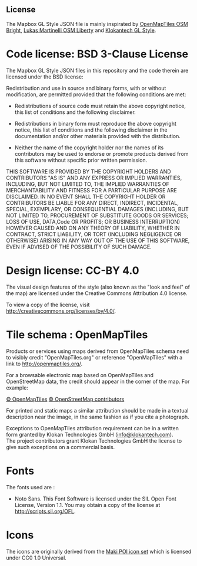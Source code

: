 ## License

The Mapbox GL Style JSON file is mainly inspirated by [OpenMapTiles OSM Bright](https://github.com/openmaptiles/osm-bright-gl-style), [Lukas Martinelli OSM Liberty](https://github.com/lukasmartinelli/osm-liberty/) and [Klokantech GL Style](https://github.com/openmaptiles/klokantech-3d-gl-style/).

# Code license: BSD 3-Clause License
The Mapbox GL Style JSON files in this repository and the code therein are licensed under the BSD license:

Redistribution and use in source and binary forms, with or without
modification, are permitted provided that the following conditions are met:

* Redistributions of source code must retain the above copyright notice, this
  list of conditions and the following disclaimer.

* Redistributions in binary form must reproduce the above copyright notice,
  this list of conditions and the following disclaimer in the documentation
  and/or other materials provided with the distribution.

* Neither the name of the copyright holder nor the names of its
  contributors may be used to endorse or promote products derived from
  this software without specific prior written permission.

THIS SOFTWARE IS PROVIDED BY THE COPYRIGHT HOLDERS AND CONTRIBUTORS "AS IS"
AND ANY EXPRESS OR IMPLIED WARRANTIES, INCLUDING, BUT NOT LIMITED TO, THE
IMPLIED WARRANTIES OF MERCHANTABILITY AND FITNESS FOR A PARTICULAR PURPOSE ARE
DISCLAIMED. IN NO EVENT SHALL THE COPYRIGHT HOLDER OR CONTRIBUTORS BE LIABLE
FOR ANY DIRECT, INDIRECT, INCIDENTAL, SPECIAL, EXEMPLARY, OR CONSEQUENTIAL
DAMAGES (INCLUDING, BUT NOT LIMITED TO, PROCUREMENT OF SUBSTITUTE GOODS OR
SERVICES; LOSS OF USE, DATA,Code OR PROFITS; OR BUSINESS INTERRUPTION) HOWEVER
CAUSED AND ON ANY THEORY OF LIABILITY, WHETHER IN CONTRACT, STRICT LIABILITY,
OR TORT (INCLUDING NEGLIGENCE OR OTHERWISE) ARISING IN ANY WAY OUT OF THE USE
OF THIS SOFTWARE, EVEN IF ADVISED OF THE POSSIBILITY OF SUCH DAMAGE.

# Design license: CC-BY 4.0

The visual design features of the style (also known as the "look and feel" of
the map) are licensed under the Creative Commons Attribution 4.0 license.

To view a copy of the license, visit http://creativecommons.org/licenses/by/4.0/.

# Tile schema : OpenMapTiles
Products or services using maps derived from OpenMapTiles schema need to visibly
credit "OpenMapTiles.org" or reference "OpenMapTiles" with a link to
http://openmaptiles.org/.

For a browsable electronic map based on OpenMapTiles and OpenStreetMap data, the
credit should appear in the corner of the map. For example:

[© OpenMapTiles](http://openmaptiles.org/)
[© OpenStreetMap contributors](http://www.openstreetmap.org/copyright)

For printed and static maps a similar attribution should be made in a textual
description near the image, in the same fashion as if you cite a photograph.

Exceptions to OpenMapTiles attribution requirement can be in a written form granted
by Klokan Technologies GmbH (info@klokantech.com).  
The project contributors grant Klokan Technologies GmbH the license to give such
exceptions on a commercial basis.

# Fonts

The fonts used are :
* Noto Sans. This Font Software is licensed under the SIL Open Font License, Version 1.1. You may obtain a copy of the license at http://scripts.sil.org/OFL.


# Icons

The icons are originally derived from the [Maki POI icon set](https://github.com/mapbox/maki/blob/master/LICENSE.txt) which is licensed under CC0 1.0 Universal.
